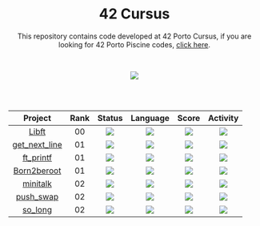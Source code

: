 
<h1 align="center">
	42 Cursus
</h1>

<p align="center">

</p>

<p align="center">
This repository contains code developed at 42 Porto Cursus, if you are looking for 42 Porto Piscine codes, <a href="https://github.com/lbordonal/42-Piscine">click here</a>.
</p>

</br>

<p align="center">
  <img src="https://badge42.vercel.app/api/v2/clacbrcpv01070fkyabnoijyu/stats?cursusId=21&coalitionId=292" />
</p>


##
</br>
<div align="center">

| Project | Rank | Status | Language | Score | Activity |
| :---: | :---: | :---: | :---: | :---: | :---: |
| [Libft](https://github.com/lbordonal/00-Libft) | 00 | <img src="https://img.shields.io/badge/status-done-success" /> |<img src="https://img.shields.io/github/languages/top/lbordonal/00-Libft" /> | <img src="https://img.shields.io/badge/score-125%20%2F%20100%20%E2%98%85-9cf" /> | <img src="https://img.shields.io/github/last-commit/lbordonal/00-Libft" /> |
| [get_next_line](https://github.com/lbordonal/01-get_next_line) | 01 | <img src="https://img.shields.io/badge/status-done-success" /> |<img src="https://img.shields.io/github/languages/top/lbordonal/01-get_next_line" /> | <img src="https://img.shields.io/badge/score-125%20%2F%20100%20%E2%98%85-9cf" /> | <img src="https://img.shields.io/github/last-commit/lbordonal/01-get_next_line" /> |
| [ft_printf](https://github.com/lbordonal/01-ft_printf) | 01 | <img src="https://img.shields.io/badge/status-done-success" /> | <img src="https://img.shields.io/github/languages/top/lbordonal/01-ft_printf" /> | <img src="https://img.shields.io/badge/score-100%20%2F%20100-success" /> | <img src="https://img.shields.io/github/last-commit/lbordonal/01-ft_printf" /> |
| [Born2beroot](https://github.com/lbordonal/01-Born2beroot) | 01 | <img src="https://img.shields.io/badge/status-evaluation%20again-orange" /> | <img src="https://img.shields.io/github/languages/top/lbordonal/01-Born2beroot" /> | <img src="https://img.shields.io/badge/score-90%20%2F%20100-success" /> | <img src="https://img.shields.io/github/last-commit/lbordonal/01-Born2beroot" /> |
| [minitalk](https://github.com/lbordonal/02-minitalk) | 02 | <img src="https://img.shields.io/badge/status-done-success" /> | <img src="https://img.shields.io/github/languages/top/lbordonal/02-minitalk" /> | <img src="https://img.shields.io/badge/score-125%20%2F%20100%20%E2%98%85-9cf" /> | <img src="https://img.shields.io/github/last-commit/lbordonal/02-minitalk" /> |
| [push_swap](https://github.com/lbordonal/02-push_swap) | 02 | <img src="https://img.shields.io/badge/status-in%20progress-yellow" /> | <img src="https://img.shields.io/github/languages/top/lbordonal/02-push_swap" /> | <img src="https://img.shields.io/badge/score-not%20submitted-red" /> | <img src="https://img.shields.io/github/last-commit/lbordonal/02-push_swap" /> |
| [so_long](https://github.com/lbordonal/02-so_long) | 02 | <img src="https://img.shields.io/badge/status-not%20registered%20yet-blueviolet" /> | <img src="https://img.shields.io/github/languages/top/lbordonal/02-so_long" /> | <img src="https://img.shields.io/badge/score-not%20submitted-red" /> | <img src="https://img.shields.io/github/last-commit/lbordonal/02-so_long" /> |
</div>


